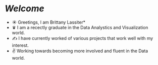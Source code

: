 # *Welcome*
- &#9728; Greetings, I am Brittany Lassiter*
- 	&#9819; I am a recectly graduate in the Data Analystics and Visualization world.
- 	&#9997; I have currently worked of various projects that work well with my interest.
-  &#9996; Working towards becoming more involved and fluent in the Data world. 
